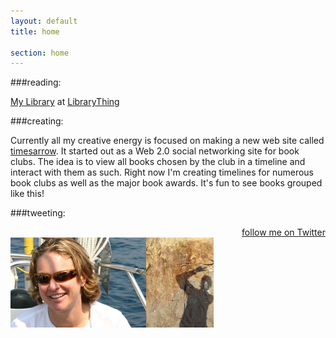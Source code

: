 ```yaml
---
layout: default
title: home

section: home
---
```



###reading:
<!-- library thing widget -->

  <div id="w36bcdcf0975842bd447d0c32cddbc6fe"></div><script type="text/javascript" charset="UTF-8" src="http://www.librarything.com/widget_get.php?userid=kristenhazard&theID=w36bcdcf0975842bd447d0c32cddbc6fe"></script><noscript><a href="http://www.librarything.com/profile/kristenhazard">My Library</a> at <a href="http://www.librarything.com">LibraryThing</a></noscript>

###creating:

  Currently all my creative energy is focused on making a new web site called <a href="http://times-arrow.com">timesarrow</a>.  It started out as a Web 2.0 social networking site for book clubs.  The idea is to view all books chosen by the club in a timeline and interact with them as such.  Right now I'm creating timelines for numerous book clubs as well as the major book awards.  It's fun to see books grouped like this!



###tweeting:

<div id="twitter_div">
<ul id="twitter_update_list"></ul>
<a href="http://twitter.com/timesarrow" id="twitter-link" style="display:block;text-align:right;">follow me on Twitter</a>
</div>
<div id="pics">
<span class="i1"><img src="images/kdh2.jpg" alt="me" /></span><span class="i2"><img src="images/kdh1.jpg" alt="me" /></span>
</div>

<script type="text/javascript">
var gaJsHost = (("https:" == document.location.protocol) ? "https://ssl." : "http://www.");
document.write(unescape("%3Cscript src='" + gaJsHost + "google-analytics.com/ga.js' type='text/javascript'%3E%3C/script%3E"));
</script>
<script type="text/javascript">
try {
var pageTracker = _gat._getTracker("UA-9553779-2");
pageTracker._trackPageview();
} catch(err) {}</script>


<script type="text/javascript" src="http://twitter.com/javascripts/blogger.js"></script>
<script type="text/javascript" src="http://twitter.com/statuses/user_timeline/timesarrow.json?callback=twitterCallback2&amp;count=5"></script>

  






